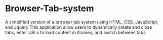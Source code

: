 # Browser-Tab-system
 A simplified version of a browser tab system using HTML, CSS, JavaScript, and Jquery
This application  allow users to dynamically create and close tabs, enter URLs to load content in iframes, and switch between tabs
